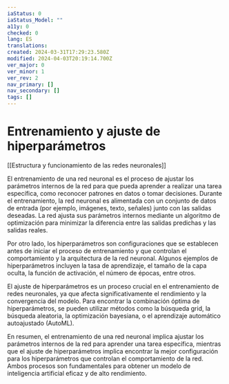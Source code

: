 ```yaml
---
iaStatus: 0
iaStatus_Model: ""
a11y: 0
checked: 0
lang: ES
translations: 
created: 2024-03-31T17:29:23.580Z
modified: 2024-04-03T20:19:14.700Z
ver_major: 0
ver_minor: 1
ver_rev: 2
nav_primary: []
nav_secondary: []
tags: []
---
```

# Entrenamiento y ajuste de hiperparámetros

[[Estructura y funcionamiento de las  redes neuronales]]

El entrenamiento de una red neuronal es el proceso de ajustar los parámetros internos de la red para que pueda aprender a realizar una tarea específica, como reconocer patrones en datos o tomar decisiones. Durante el entrenamiento, la red neuronal es alimentada con un conjunto de datos de entrada (por ejemplo, imágenes, texto, señales) junto con las salidas deseadas. La red ajusta sus parámetros internos mediante un algoritmo de optimización para minimizar la diferencia entre las salidas predichas y las salidas reales.

Por otro lado, los hiperparámetros son configuraciones que se establecen antes de iniciar el proceso de entrenamiento y que controlan el comportamiento y la arquitectura de la red neuronal. Algunos ejemplos de hiperparámetros incluyen la tasa de aprendizaje, el tamaño de la capa oculta, la función de activación, el número de épocas, entre otros.

El ajuste de hiperparámetros es un proceso crucial en el entrenamiento de redes neuronales, ya que afecta significativamente el rendimiento y la convergencia del modelo. Para encontrar la combinación óptima de hiperparámetros, se pueden utilizar métodos como la búsqueda grid, la búsqueda aleatoria, la optimización bayesiana, o el aprendizaje automático autoajustado (AutoML).

En resumen, el entrenamiento de una red neuronal implica ajustar los parámetros internos de la red para aprender una tarea específica, mientras que el ajuste de hiperparámetros implica encontrar la mejor configuración para los hiperparámetros que controlan el comportamiento de la red. Ambos procesos son fundamentales para obtener un modelo de inteligencia artificial eficaz y de alto rendimiento.

